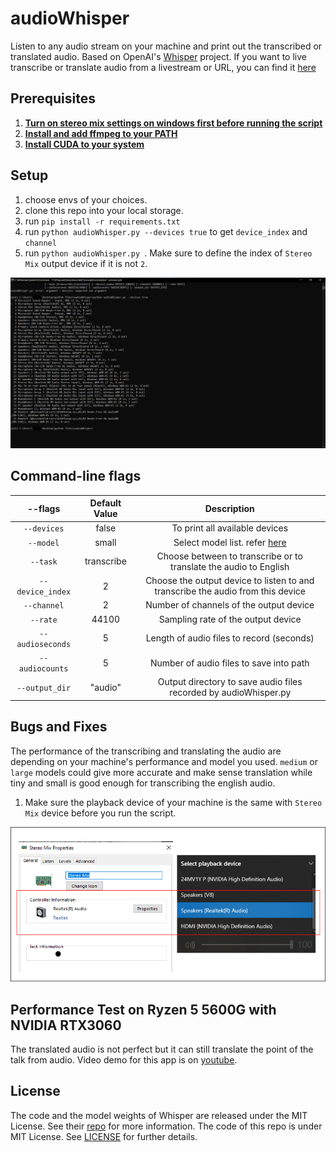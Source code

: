 # audioWhisper
Listen to any audio stream on your machine and print out the transcribed or translated audio. Based on OpenAI's [Whisper](https://github.com/openai/whisper) project. If you want to live transcribe or translate audio from a livestream or URL, you can find it [here](https://github.com/fortypercnt/stream-translator)

## Prerequisites

1. [**Turn on stereo mix settings on windows first before running the script**](https://www.howtogeek.com/howto/39532/how-to-enable-stereo-mix-in-windows-7-to-record-audio/)
2. [**Install and add ffmpeg to your PATH**](https://www.thewindowsclub.com/how-to-install-ffmpeg-on-windows-10#:~:text=Click%20New%20and%20type%20the,Click%20OK%20to%20apply%20changes.)
3. [**Install CUDA to your system**](https://developer.nvidia.com/cuda-downloads) 
## Setup

1. choose envs of your choices.
2. clone this repo into your local storage.
3. run ```pip install -r requirements.txt```
4. run ```python audioWhisper.py --devices true``` to get `device_index` and `channel`
5. run ```python audioWhisper.py ```. Make sure to define the index of `Stereo Mix` output device if it is not `2`.

<img src="https://raw.githubusercontent.com/Awexander/audioWhisper/main/screenshots/--deviceslist.png">

## Command-line flags
|      --flags          |  Default Value  |      Description                                                                                       |
|:---------------------:|:---------------:|:------------------------------------------------------------------------------------------------------:|
|`--devices`            | false           | To print all available devices                                                                         |
|`--model`              | small           | Select model list. refer [here](https://github.com/openai/whisper#available-models-and-languages)      |
|`--task`               | transcribe      | Choose between to transcribe  or to translate the audio to English                                     |
|`--device_index`       | 2               | Choose the output device to listen to and transcribe the audio from this device                        |
|`--channel`            | 2               | Number of channels of the output device                                                                |
|`--rate`               | 44100           | Sampling rate of the output device                                                                     |
|`--audioseconds`       | 5               | Length of audio files to record (seconds)                                                              |
|`--audiocounts`        | 5               | Number of audio files to save into path                                                                |
|`--output_dir`         | "audio"         | Output directory to save audio files recorded by audioWhisper.py                                       |

## Bugs and Fixes
The performance of the transcribing and translating the audio are depending on your machine's performance and model you used. `medium` or `large` models could give more accurate and make sense translation while tiny and small is good enough for transcribing the english audio. 

1. Make sure the playback device of your machine is the same with `Stereo Mix` device before you run the script. 
<img src=https://raw.githubusercontent.com/Awexander/audioWhisper/main/screenshots/stereomix.png>

## Performance Test on Ryzen 5 5600G with NVIDIA RTX3060
The translated audio is not perfect but it can still translate the point of the talk from audio. Video demo for this app is on [youtube](https://youtu.be/8n_KKEST1gg).


## License
The code and the model weights of Whisper are released under the MIT License. See their [repo](https://github.com/openai/whisper#license) for more information.
The code of this repo is under MIT License. See [LICENSE](LICENSE) for further details.



